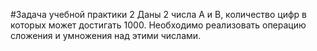 #Задача учебной практики 2
Даны 2 числа A и B, количество цифр в которых может достигать 1000. Необходимо реализовать операцию сложения и умножения над этими числами.